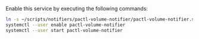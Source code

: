 Enable this service by executing the following commands:

```bash
ln -s ~/scripts/notifiers/pactl-volume-notifier/pactl-volume-notifier.service ~/.config/systemd/user/pactl-volume-notifier.service
systemctl --user enable pactl-volume-notifier
systemctl --user start pactl-volume-notifier
```
